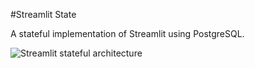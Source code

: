 #Streamlit State

A stateful implementation of Streamlit using PostgreSQL.

![Streamlit stateful architecture](https://miro.medium.com/max/700/1*dkUWIJq1Tum1Aw6VahHL1Q.gif)
